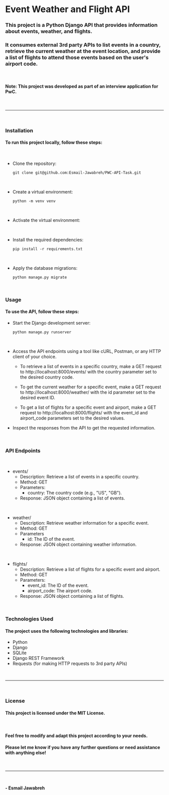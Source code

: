 # Event Weather and Flight API

### This project is a Python Django API that provides information about events, weather, and flights. 
### It consumes external 3rd party APIs to list events in a country, retrieve the current weather at the event location, and provide a list of flights to attend those events based on the user's airport code.
<br>

#### Note: This project was developed as part of an interview application for PwC.


<br>

---
<br>

### Installation
#### To run this project locally, follow these steps:
<br>

- Clone the repository:
    ```
    git clone git@github.com:Esmail-Jawabreh/PWC-API-Task.git
    ```

<br>

- Create a virtual environment: 
    ```
    python -m venv venv
    ```

<br>

- Activate the virtual environment:

<br>

- Install the required dependencies:
    ```
    pip install -r requirements.txt
    ```

<br>

- Apply the database migrations:
    ```
    python manage.py migrate
    ```

<br>

### Usage
#### To use the API, follow these steps:

- Start the Django development server:
    ```
    python manage.py runserver
    ```

<br>

- Access the API endpoints using a tool like cURL, Postman, or any HTTP client of your choice.

    - To retrieve a list of events in a specific country, make a GET request to http://localhost:8000/events/ with the country parameter set to the desired country code.

    - To get the current weather for a specific event, make a GET request to http://localhost:8000/weather/ with the id parameter set to the desired event ID.

    - To get a list of flights for a specific event and airport, make a GET request to http://localhost:8000/flights/ with the event_id and airport_code parameters set to the desired values.

- Inspect the responses from the API to get the requested information.


<br>

### API Endpoints
<br>

- events/
    - Description: Retrieve a list of events in a specific country.
    - Method: GET
    - Parameters:
        - country: The country code (e.g., "US", "GB").
    - Response: JSON object containing a list of events.

<br>

- weather/
    - Description: Retrieve weather information for a specific event.
    - Method: GET
    - Parameters        
        - id: The ID of the event.
    - Response: JSON object containing weather information.

<br>

- flights/
    - Description: Retrieve a list of flights for a specific event and airport.
    - Method: GET
    - Parameters:
        - event_id: The ID of the event.
        - airport_code: The airport code.
    - Response: JSON object containing a list of flights.

<br>


### Technologies Used

#### The project uses the following technologies and libraries:

- Python
- Django
- SQLite
- Django REST Framework
- Requests (for making HTTP requests to 3rd party APIs)

<br>

---
<br>

### License
#### This project is licensed under the MIT License. 

<br>

#### Feel free to modify and adapt this project according to your needs.

#### Please let me know if you have any further questions or need assistance with anything else!

<br>

---

<br>

**- Esmail Jawabreh**
